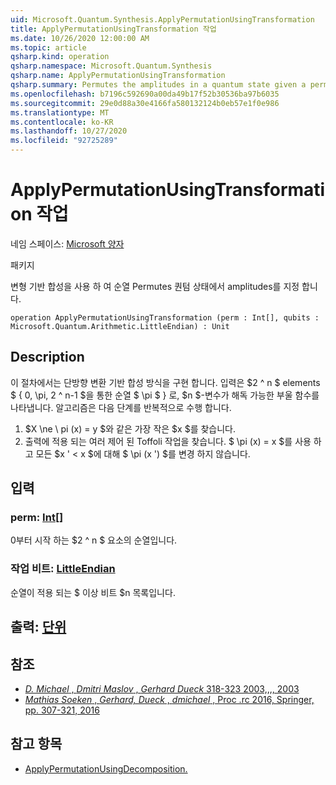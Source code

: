 ```yaml
---
uid: Microsoft.Quantum.Synthesis.ApplyPermutationUsingTransformation
title: ApplyPermutationUsingTransformation 작업
ms.date: 10/26/2020 12:00:00 AM
ms.topic: article
qsharp.kind: operation
qsharp.namespace: Microsoft.Quantum.Synthesis
qsharp.name: ApplyPermutationUsingTransformation
qsharp.summary: Permutes the amplitudes in a quantum state given a permutation using transformation-based synthesis.
ms.openlocfilehash: b7196c592690a00da49b17f52b30536ba97b6035
ms.sourcegitcommit: 29e0d88a30e4166fa580132124b0eb57e1f0e986
ms.translationtype: MT
ms.contentlocale: ko-KR
ms.lasthandoff: 10/27/2020
ms.locfileid: "92725289"
---
```

# <a name="applypermutationusingtransformation-operation"></a>ApplyPermutationUsingTransformation 작업

네임 스페이스: [Microsoft 양자](xref:Microsoft.Quantum.Synthesis)

패키지 [](https://nuget.org/packages/)


변형 기반 합성을 사용 하 여 순열 Permutes 퀀텀 상태에서 amplitudes를 지정 합니다.

```qsharp
operation ApplyPermutationUsingTransformation (perm : Int[], qubits : Microsoft.Quantum.Arithmetic.LittleEndian) : Unit
```


## <a name="description"></a>Description

이 절차에서는 단방향 변환 기반 합성 방식을 구현 합니다.  입력은 $2 ^ n $ elements $ \{ 0, \pi, 2 ^ n-1 $을 통한 순열 $ \pi $ \} 로, $n $-변수가 해독 가능한 부울 함수를 나타냅니다.
알고리즘은 다음 단계를 반복적으로 수행 합니다.

1. $X \ne \ pi (x) = y $와 같은 가장 작은 $x $를 찾습니다.
2. 출력에 적용 되는 여러 제어 된 Toffoli 작업을 찾습니다. $ \pi (x) = x $를 사용 하 고 모든 $x ' < x $에 대해 $ \pi (x ') $를 변경 하지 않습니다.

## <a name="input"></a>입력

### <a name="perm--int"></a>perm: [Int](xref:microsoft.quantum.lang-ref.int)[]

0부터 시작 하는 $2 ^ n $ 요소의 순열입니다.


### <a name="qubits--littleendian"></a>작업 비트: [LittleEndian](xref:Microsoft.Quantum.Arithmetic.LittleEndian)

순열이 적용 되는 $ 이상 비트 $n 목록입니다.



## <a name="output--unit"></a>출력: [단위](xref:microsoft.quantum.lang-ref.unit)



## <a name="references"></a>참조

- [*D. Michael* , *Dmitri Maslov* , *Gerhard Dueck* 318-323 2003,,,, 2003](https://doi.org/10.1145/775832.775915)
- [*Mathias Soeken* , *Gerhard, Dueck* , *dmichael* , Proc .rc 2016, Springer, pp. 307-321, 2016](https://doi.org/10.1007/978-3-319-40578-0_22)

## <a name="see-also"></a>참고 항목

- [ApplyPermutationUsingDecomposition.](xref:Microsoft.Quantum.Synthesis.ApplyPermutationUsingDecomposition)